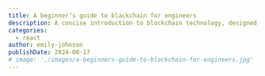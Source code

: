 ```yaml
---
title: A beginner’s guide to blackchain for engineers
description: A concise introduction to blockchain technology, designed specifically for engineers. This guide covers the basics, architecture, and key applications, making it easy to understand and implement blockchain in your projects.
categories:
  - react
author: emily-johnson
publishDate: 2024-08-17
# image: './images/a-beginners-guide-to-blockchain-for-engineers.jpg'
---
```


